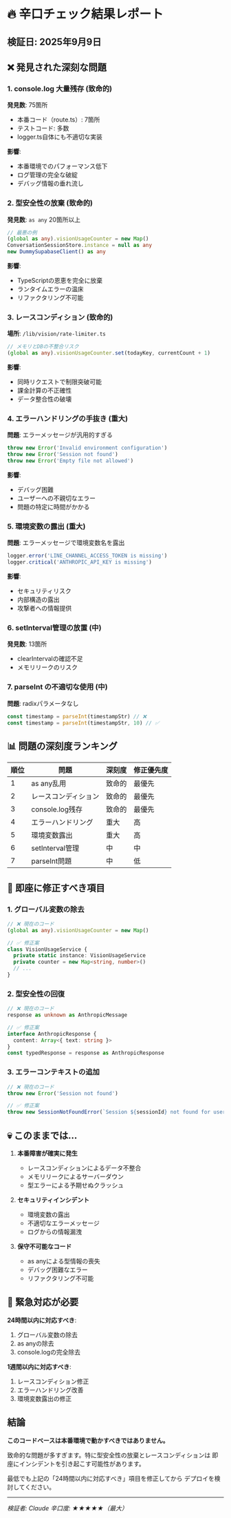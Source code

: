 # 🔥 辛口チェック結果レポート

## 検証日: 2025年9月9日

## ❌ 発見された深刻な問題

### 1. **console.log 大量残存** (致命的)
**発見数**: 75箇所
- 本番コード（route.ts）: 7箇所
- テストコード: 多数
- logger.ts自体にも不適切な実装

**影響**:
- 本番環境でのパフォーマンス低下
- ログ管理の完全な破綻
- デバッグ情報の垂れ流し

### 2. **型安全性の放棄** (致命的)
**発見数**: `as any` 20箇所以上
```typescript
// 最悪の例
(global as any).visionUsageCounter = new Map()
ConversationSessionStore.instance = null as any
new DummySupabaseClient() as any
```

**影響**:
- TypeScriptの恩恵を完全に放棄
- ランタイムエラーの温床
- リファクタリング不可能

### 3. **レースコンディション** (致命的)
**場所**: `/lib/vision/rate-limiter.ts`
```typescript
// メモリとDBの不整合リスク
(global as any).visionUsageCounter.set(todayKey, currentCount + 1)
```

**影響**:
- 同時リクエストで制限突破可能
- 課金計算の不正確性
- データ整合性の破壊

### 4. **エラーハンドリングの手抜き** (重大)
**問題**: エラーメッセージが汎用的すぎる
```typescript
throw new Error('Invalid environment configuration')
throw new Error('Session not found')
throw new Error('Empty file not allowed')
```

**影響**:
- デバッグ困難
- ユーザーへの不親切なエラー
- 問題の特定に時間がかかる

### 5. **環境変数の露出** (重大)
**問題**: エラーメッセージで環境変数名を露出
```typescript
logger.error('LINE_CHANNEL_ACCESS_TOKEN is missing')
logger.critical('ANTHROPIC_API_KEY is missing')
```

**影響**:
- セキュリティリスク
- 内部構造の露出
- 攻撃者への情報提供

### 6. **setInterval管理の放置** (中)
**発見数**: 13箇所
- clearIntervalの確認不足
- メモリリークのリスク

### 7. **parseInt の不適切な使用** (中)
**問題**: radixパラメータなし
```typescript
const timestamp = parseInt(timestampStr) // ❌
const timestamp = parseInt(timestampStr, 10) // ✅
```

## 📊 問題の深刻度ランキング

| 順位 | 問題 | 深刻度 | 修正優先度 |
|------|------|--------|----------|
| 1 | as any乱用 | 致命的 | 最優先 |
| 2 | レースコンディション | 致命的 | 最優先 |
| 3 | console.log残存 | 致命的 | 最優先 |
| 4 | エラーハンドリング | 重大 | 高 |
| 5 | 環境変数露出 | 重大 | 高 |
| 6 | setInterval管理 | 中 | 中 |
| 7 | parseInt問題 | 中 | 低 |

## 🚨 即座に修正すべき項目

### 1. グローバル変数の除去
```typescript
// ❌ 現在のコード
(global as any).visionUsageCounter = new Map()

// ✅ 修正案
class VisionUsageService {
  private static instance: VisionUsageService
  private counter = new Map<string, number>()
  // ...
}
```

### 2. 型安全性の回復
```typescript
// ❌ 現在のコード
response as unknown as AnthropicMessage

// ✅ 修正案
interface AnthropicResponse {
  content: Array<{ text: string }>
}
const typedResponse = response as AnthropicResponse
```

### 3. エラーコンテキストの追加
```typescript
// ❌ 現在のコード
throw new Error('Session not found')

// ✅ 修正案
throw new SessionNotFoundError(`Session ${sessionId} not found for user ${userId}`)
```

## 💀 このままでは...

1. **本番障害が確実に発生**
   - レースコンディションによるデータ不整合
   - メモリリークによるサーバーダウン
   - 型エラーによる予期せぬクラッシュ

2. **セキュリティインシデント**
   - 環境変数の露出
   - 不適切なエラーメッセージ
   - ログからの情報漏洩

3. **保守不可能なコード**
   - as anyによる型情報の喪失
   - デバッグ困難なエラー
   - リファクタリング不可能

## 🔧 緊急対応が必要

**24時間以内に対応すべき**:
1. グローバル変数の除去
2. as anyの除去
3. console.logの完全除去

**1週間以内に対応すべき**:
1. レースコンディション修正
2. エラーハンドリング改善
3. 環境変数露出の修正

## 結論

**このコードベースは本番環境で動かすべきではありません。**

致命的な問題が多すぎます。特に型安全性の放棄とレースコンディションは
即座にインシデントを引き起こす可能性があります。

最低でも上記の「24時間以内に対応すべき」項目を修正してから
デプロイを検討してください。

---
*検証者: Claude*
*辛口度: ★★★★★（最大）*